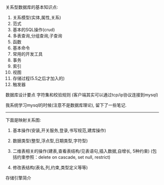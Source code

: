 
关系型数据库的基本知识点:
  
  1. 关系模型(实体,属性,关系)
  2. 范式
  3. 基本的SQL操作(crud)
  4. 多表查询,分组查询,子查询
  5. 函数
  6. 基本命令
  7. 常用的开发工具
  8. 事务
  9. 索引
  10. 视图
  11. 存储过程(5.5之后才加入的)
  12. 触发器


  数据库设计要点
  字符集和校验规则
(客户端其实可以通过tcp/ip协议连接到mysql)

我系统学习mysql的时候(注意不是数据库理论), 留下了一些笔记.

---
下面是映射关系图:

1. 基本操作(安装,开关服务,登录,书写规范,建库操作)

2. 数据类型(整型,浮点型,日期类型,字符型)

3. 二维表相关的操作(建表,查看表结构/见表语句,插入数据,自增长, 5种约束)
   (包括约束参照：delete on cascade, set null, restrict)
   
4. 修改表结构(表名,列,约束,类型定义等等)





存储引擎简介


